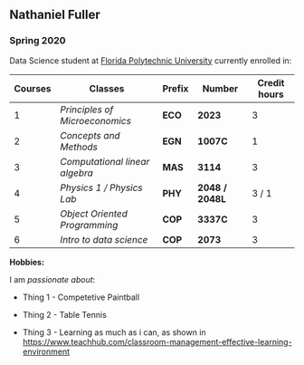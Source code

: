 ## Nathaniel Fuller

### Spring 2020 

Data Science student at [Florida Polytechnic University](https://www.floridapoly.edu) currently enrolled in: 

|Courses| Classes                       |     Prefix |      Number         |    Credit hours |
|-------|-------------------------------|------------|---------------------|-----------------|
|  1    | _Principles of Microeconomics_|    **ECO** |     **2023**        |            3    |
| 2     |_Concepts and Methods_         |   **EGN**  |    **1007C**        |          1      |
| 3     |_Computational linear algebra_ |    **MAS** |     **3114**        |           3     |
|4      |_Physics 1 / Physics Lab_      |     **PHY**|    **2048 / 2048L** |        3 / 1    |
|5      |_Object Oriented Programming_  |    **COP** |     **3337C**       |           3     |
|6      |_Intro to data science_        |   **COP**  |    **2073**         |          3      |

**Hobbies:**

I am _passionate about_: 

- Thing 1 - Competetive Paintball

- Thing 2 - Table Tennis

- Thing 3 - Learning as much as i can, as shown in <https://www.teachhub.com/classroom-management-effective-learning-environment>
